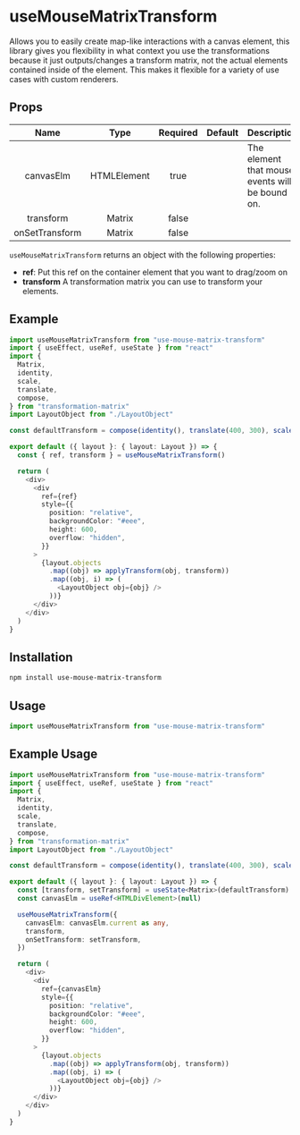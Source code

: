 # useMouseMatrixTransform

Allows you to easily create map-like interactions with a canvas element, this
library gives you flexibility in what context you use the transformations because
it just outputs/changes a transform matrix, not the actual elements contained
inside of the element. This makes it flexible for a variety of use cases with
custom renderers.

## Props

|      Name      |    Type     | Required | Default | Description                                     |
| :------------: | :---------: | :------: | :-----: | ----------------------------------------------- |
|   canvasElm    | HTMLElement |   true   |         | The element that mouse events will be bound on. |
|   transform    |   Matrix    |  false   |         |                                                 |
| onSetTransform |   Matrix    |  false   |         |                                                 |

`useMouseMatrixTransform` returns an object with the following properties:

- **ref**: Put this ref on the container element that you want to drag/zoom on
- **transform** A transformation matrix you can use to transform your elements.

## Example

```ts
import useMouseMatrixTransform from "use-mouse-matrix-transform"
import { useEffect, useRef, useState } from "react"
import {
  Matrix,
  identity,
  scale,
  translate,
  compose,
} from "transformation-matrix"
import LayoutObject from "./LayoutObject"

const defaultTransform = compose(identity(), translate(400, 300), scale(40, 40))

export default ({ layout }: { layout: Layout }) => {
  const { ref, transform } = useMouseMatrixTransform()

  return (
    <div>
      <div
        ref={ref}
        style={{
          position: "relative",
          backgroundColor: "#eee",
          height: 600,
          overflow: "hidden",
        }}
      >
        {layout.objects
          .map((obj) => applyTransform(obj, transform))
          .map((obj, i) => (
            <LayoutObject obj={obj} />
          ))}
      </div>
    </div>
  )
}
```

## Installation

```bash
npm install use-mouse-matrix-transform
```

## Usage

```ts
import useMouseMatrixTransform from "use-mouse-matrix-transform"
```

## Example Usage

```ts
import useMouseMatrixTransform from "use-mouse-matrix-transform"
import { useEffect, useRef, useState } from "react"
import {
  Matrix,
  identity,
  scale,
  translate,
  compose,
} from "transformation-matrix"
import LayoutObject from "./LayoutObject"

const defaultTransform = compose(identity(), translate(400, 300), scale(40, 40))

export default ({ layout }: { layout: Layout }) => {
  const [transform, setTransform] = useState<Matrix>(defaultTransform)
  const canvasElm = useRef<HTMLDivElement>(null)

  useMouseMatrixTransform({
    canvasElm: canvasElm.current as any,
    transform,
    onSetTransform: setTransform,
  })

  return (
    <div>
      <div
        ref={canvasElm}
        style={{
          position: "relative",
          backgroundColor: "#eee",
          height: 600,
          overflow: "hidden",
        }}
      >
        {layout.objects
          .map((obj) => applyTransform(obj, transform))
          .map((obj, i) => (
            <LayoutObject obj={obj} />
          ))}
      </div>
    </div>
  )
}
```
